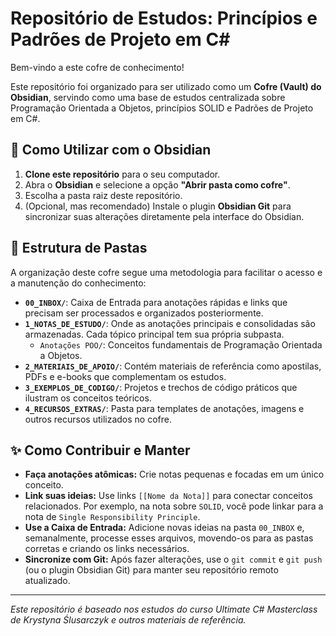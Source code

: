 # Repositório de Estudos: Princípios e Padrões de Projeto em C#

Bem-vindo a este cofre de conhecimento!

Este repositório foi organizado para ser utilizado como um **Cofre (Vault) do Obsidian**, servindo como uma base de estudos centralizada sobre Programação Orientada a Objetos, princípios SOLID e Padrões de Projeto em C#.

## 🚀 Como Utilizar com o Obsidian

1.  **Clone este repositório** para o seu computador.
2.  Abra o **Obsidian** e selecione a opção **"Abrir pasta como cofre"**.
3.  Escolha a pasta raiz deste repositório.
4.  (Opcional, mas recomendado) Instale o plugin **Obsidian Git** para sincronizar suas alterações diretamente pela interface do Obsidian.

## 📂 Estrutura de Pastas

A organização deste cofre segue uma metodologia para facilitar o acesso e a manutenção do conhecimento:

-   **`00_INBOX/`**: Caixa de Entrada para anotações rápidas e links que precisam ser processados e organizados posteriormente.
-   **`1_NOTAS_DE_ESTUDO/`**: Onde as anotações principais e consolidadas são armazenadas. Cada tópico principal tem sua própria subpasta.
    -   `Anotações POO/`: Conceitos fundamentais de Programação Orientada a Objetos.
-   **`2_MATERIAIS_DE_APOIO/`**: Contém materiais de referência como apostilas, PDFs e e-books que complementam os estudos.
-   **`3_EXEMPLOS_DE_CODIGO/`**: Projetos e trechos de código práticos que ilustram os conceitos teóricos.
-   **`4_RECURSOS_EXTRAS/`**: Pasta para templates de anotações, imagens e outros recursos utilizados no cofre.

## ✨ Como Contribuir e Manter

* **Faça anotações atômicas:** Crie notas pequenas e focadas em um único conceito.
* **Link suas ideias:** Use links `[[Nome da Nota]]` para conectar conceitos relacionados. Por exemplo, na nota sobre `SOLID`, você pode linkar para a nota de `Single Responsibility Principle`.
* **Use a Caixa de Entrada:** Adicione novas ideias na pasta `00_INBOX` e, semanalmente, processe esses arquivos, movendo-os para as pastas corretas e criando os links necessários.
* **Sincronize com Git:** Após fazer alterações, use o `git commit` e `git push` (ou o plugin Obsidian Git) para manter seu repositório remoto atualizado.

---
*Este repositório é baseado nos estudos do curso Ultimate C# Masterclass de Krystyna Ślusarczyk e outros materiais de referência.*